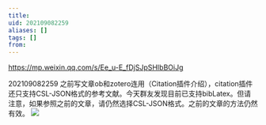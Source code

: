 ```yaml
---
title: 
uid: 202109082259
aliases: []
tags: []
from: 
---
```

https://mp.weixin.qq.com/s/Ee_u-E_fDjSJpSHIbBOiJg

202109082259
之前写文章ob和zotero连用（Citation插件介绍），citation插件还只支持CSL-JSON格式的参考文献。今天群友发现目前已支持bibLatex​。但请注意，如果参照之前的文章，请仍然选择​CSL-JSON格式。之前的文章​的方法仍然有效。
![](https://gitee.com/cyddgi/picture-store/raw/master/img/20210908230016.png)
